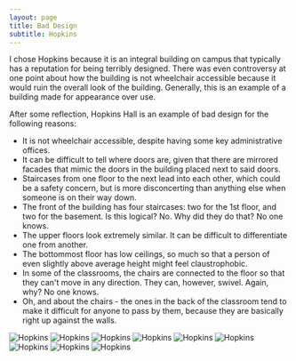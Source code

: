 ```yaml
---
layout: page
title: Bad Design
subtitle: Hopkins
---
```

I chose Hopkins because it is an integral building on campus that typically has a reputation for being terribly designed. There was even controversy at one point about how the building is not wheelchair accessible because it would ruin the overall look of the building. Generally, this is an example of a building made for  appearance over use.

After some reflection, Hopkins Hall is an example of bad design for the following reasons:
- It is not wheelchair accessible, despite having some key administrative offices.
- It can be difficult to tell where doors are, given that there are mirrored facades that mimic the doors in the building placed next to said doors.
- Staircases from one floor to the next lead into each other, which could be a safety concern, but is more disconcerting than anything else when someone is on their way down.
- The front of the building has four staircases: two for the 1st floor, and two for the basement. Is this logical? No. Why did they do that? No one knows.
- The upper floors look extremely similar. It can be difficult to differentiate one from another.
- The bottommost floor has low ceilings, so much so that a person of even slightly above average height might feel claustrophobic.
- In some of the classrooms, the chairs are connected to the floor so that they can't move in any direction. They can, however, swivel. Again, why? No one knows.
- Oh, and about the chairs - the ones in the back of the classroom tend to make it difficult for anyone to pass by them, because they are basically right up against the walls.

![Hopkins](./hopkins/Hopkins_1.JPG)
![Hopkins](./hopkins/Hopkins_2.JPG)
![Hopkins](./hopkins/Hopkins_3.JPG)
![Hopkins](./hopkins/Hopkins_4.JPG)
![Hopkins](./hopkins/Hopkins_5.JPG)
![Hopkins](./hopkins/Hopkins_6.JPG)
![Hopkins](./hopkins/Hopkins_7.JPG)
![Hopkins](./hopkins/Hopkins_9.JPG)
![Hopkins](./hopkins/Hopkins_10.JPG)
